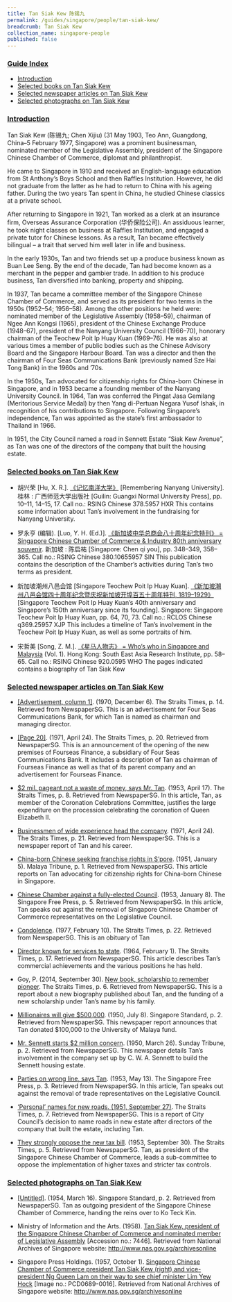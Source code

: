 ```yaml
---
title: Tan Siak Kew 陈锡九
permalink: /guides/singapore/people/tan-siak-kew/
breadcrumb: Tan Siak Kew
collection_name: singapore-people
published: false
---
```


### <u>Guide Index</u>

* [Introduction](#introduction)
* [Selected books on Tan Siak Kew](#selected-books-on-tan-siak-kew)
* [Selected newspaper articles on Tan Siak Kew](#selected-newspaper-articles-on-tan-siak-kew)
* [Selected photographs on Tan Siak Kew](#selected-photographs-on-tan-siak-kew)

### <u>Introduction</u>

Tan Siak Kew (陈锡九; Chen Xijiu) (31 May 1903, Teo Ann, Guangdong, China–5 February 1977, Singapore) was a prominent businessman, nominated member of the Legislative Assembly, president of the Singapore Chinese Chamber of Commerce, diplomat and philanthropist.

He came to Singapore in 1910 and received an English-language education from St Anthony’s Boys School and then Raffles Institution. However, he did not graduate from the latter as he had to return to China with his ageing father. During the two years Tan spent in China, he studied Chinese classics at a private school.

After returning to Singapore in 1921, Tan worked as a clerk at an insurance firm, Overseas Assurance Corporation (华侨保险公司). An assiduous learner, he took night classes on business at Raffles Institution, and engaged a private tutor for Chinese lessons. As a result, Tan became effectively bilingual – a trait that served him well later in life and business.

In the early 1930s, Tan and two friends set up a produce business known as Buan Lee Seng. By the end of the decade, Tan had become known as a merchant in the pepper and gambier trade. In addition to his produce business, Tan diversified into banking, property and shipping.

In 1937, Tan became a committee member of the Singapore Chinese Chamber of Commerce, and served as its president for two terms in the 1950s (1952–54; 1956–58). Among the other positions he held were: nominated member of the Legislative Assembly (1958–59), chairman of Ngee Ann Kongsi (1965), president of the Chinese Exchange Produce (1948–67), president of the Nanyang University Council (1966–70), honorary chairman of the Teochew Poit Ip Huay Kuan (1969­–76). He was also at various times a member of public bodies such as the Chinese Advisory Board and the Singapore Harbour Board. Tan was a director and then the chairman of Four Seas Communications Bank (previously named Sze Hai Tong Bank) in the 1960s and ’70s.

In the 1950s, Tan advocated for citizenship rights for China-born Chinese in Singapore, and in 1953 became a founding member of the Nanyang University Council. In 1964, Tan was conferred the Pingat Jasa Gemilang (Meritorious Service Medal) by then Yang di-Pertuan Negara Yusof Ishak, in recognition of his contributions to Singapore. Following Singapore’s independence, Tan was appointed as the state’s first ambassador to Thailand in 1966.

In 1951, the City Council named a road in Sennett Estate “Siak Kew Avenue”, as Tan was one of the directors of the company that built the housing estate.


### <u>Selected books on Tan Siak Kew</u>

* 胡兴荣 [Hu, X. R.]. [《记忆南洋大学》](http://eservice.nlb.gov.sg/item_holding_s.aspx?bid=12772355) [Remembering Nanyang University]. 桂林 : 广西师范大学出版社 [Guilin: Guangxi Normal University Press], pp. 10–11, 14–15, 17.
Call no.: RSING Chinese 378.5957 HXR
This contains some information about Tan’s involvement in the fundraising for Nanyang University.


* 罗永亨 (编辑). [Luo, Y. H. (Ed.)]. [《新加坡中华总商会八十周年纪念特刊》 = Singapore Chinese Chamber of Commerce & Industry 80th anniversary souvenir](http://eservice.nlb.gov.sg/item_holding_s.aspx?bid=84468006). 新加坡 : 陈启祐 [Singapore: Chen qi you], pp. 348–349, 358–365.
Call no.: RSING Chinese 380.10655957 SIN
This publication contains the description of the Chamber’s activities during Tan’s two terms as president.


* 新加坡潮州八邑会馆 [Singapore Teochew Poit Ip Huay Kuan]. [《新加坡潮州八邑会馆四十周年纪念暨庆祝新加坡开埠百五十周年特刊, 1819­­–1929》](http://eservice.nlb.gov.sg/item_holding_s.aspx?bid=200024296) [Singapore Teochew Poit Ip Huay Kuan’s 40th anniversary and Singapore’s 150th anniversary since its founding]. Singapore: Singapore Teochew Poit Ip Huay Kuan, pp. 64, 70, 73.
Call no.: RCLOS Chinese q369.25957 XJP
This includes a timeline of Tan’s involvement in the Teochew Poit Ip Huay Kuan, as well as some portraits of him.


* 宋哲美 [Song, Z. M.]. [《星马人物志》 = Who’s who in Singapore and Malaysia](http://eservice.nlb.gov.sg/item_holding_s.aspx?bid=13053178) (Vol. 1). Hong Kong: South East Asia Research Institute, pp. 58–65.
Call no.: RSING Chinese 920.0595 WHO
The pages indicated contains a biography of Tan Siak Kew


### <u>Selected newspaper articles on Tan Siak Kew</u>

* [[Advertisement, column 1]](http://eresources.nlb.gov.sg/newspapers/Digitised/Article/straitstimes19701206-1.2.94.1). (1970, December 6). The Straits Times, p. 14. Retrieved from NewspaperSG.
This is an advertisement for Four Seas Communications Bank, for which Tan is named as chairman and managing director.


* [[Page 20]](http://eresources.nlb.gov.sg/newspapers/Digitised/Page/straitstimes19710424-1.1.20). (1971, April 24). The Straits Times, p. 20. Retrieved from NewspaperSG.
This is an announcement of the opening of the new premises of Fourseas Finance, a subsidiary of Four Seas Communications Bank. It includes a description of Tan as chairman of Fourseas Finance as well as that of its parent company and an advertisement for Fourseas Finance.


* [$2 mil. pageant not a waste of money, says Mr. Tan](http://eresources.nlb.gov.sg/newspapers/Digitised/Article/straitstimes19530417-1.2.143). (1953, April 17). The Straits Times, p. 8. Retrieved from NewspaperSG.
In this article, Tan, as member of the Coronation Celebrations Committee, justifies the large expenditure on the procession celebrating the coronation of Queen Elizabeth II.


* [Businessmen of wide experience head the company](http://eresources.nlb.gov.sg/newspapers/Digitised/Article/straitstimes19710424-1.2.149.5). (1971, April 24). The Straits Times, p. 21. Retrieved from NewspaperSG.
This is a newspaper report of Tan and his career.


* [China-born Chinese seeking franchise rights in S’pore](http://eresources.nlb.gov.sg/newspapers/Digitised/Article/maltribune19510105-1.2.11). (1951, January 5). Malaya Tribune, p. 1. Retrieved from NewspaperSG.
This article reports on Tan advocating for citizenship rights for China-born Chinese in Singapore.


* [Chinese Chamber against a fully-elected Council](http://eresources.nlb.gov.sg/newspapers/Digitised/Article/freepress19530108-1.2.77). (1953, January 8). The Singapore Free Press, p. 5. Retrieved from NewspaperSG.
In this article, Tan speaks out against the removal of Singapore Chinese Chamber of Commerce representatives on the Legislative Council.


* [Condolence](http://eresources.nlb.gov.sg/newspapers/Digitised/Article/straitstimes19770210-1.2.89). (1977, February 10). The Straits Times, p. 22. Retrieved from NewspaperSG.
This is an obituary of Tan


* [Director known for services to state](http://eresources.nlb.gov.sg/newspapers/Digitised/Article/straitstimes19640201-1.2.132). (1964, February 1). The Straits Times, p. 17. Retrieved from NewspaperSG.
This article describes Tan’s commercial achievements and the various positions he has held.


* Goy, P. (2014, September 30). [New book, scholarship to remember pioneer](http://eresources.nlb.gov.sg/newspapers/Digitised/Article/straitstimes20140930-1.2.29.14). The Straits Times, p. 6. Retrieved from NewspaperSG.
This is a report about a new biography published about Tan, and the funding of a new scholarship under Tan’s name by his family.


* [Millionaires will give $500,000](http://eresources.nlb.gov.sg/newspapers/Digitised/Article/singstandard19500708-1.2.31). (1950, July 8). Singapore Standard, p. 2. Retrieved from NewspaperSG.
This newspaper report announces that Tan donated $100,000 to the University of Malaya fund.

* [Mr. Sennett starts $2 million concern](http://eresources.nlb.gov.sg/newspapers/Digitised/Article/sundaytribune19500326-1.2.25). (1950, March 26). Sunday Tribune, p. 2. Retrieved from NewspaperSG.
This newspaper details Tan’s involvement in the company set up by C. W. A. Sennett to build the Sennett housing estate.


* [Parties on wrong line, says Tan](http://eresources.nlb.gov.sg/newspapers/Digitised/Article/freepress19530513-1.2.25). (1953, May 13). The Singapore Free Press, p. 3. Retrieved from NewspaperSG.
In this article, Tan speaks out against the removal of trade representatives on the Legislative Council.


* [‘Personal’ names for new roads. (1951, September 27)](http://eresources.nlb.gov.sg/newspapers/Digitised/Article/straitstimes19510927-1.2.118). The Straits Times, p. 7. Retrieved from NewspaperSG.
This is a report of City Council’s decision to name roads in new estate after directors of the company that built the estate, including Tan.


* [They strongly oppose the new tax bill](http://eresources.nlb.gov.sg/newspapers/Digitised/Article/straitstimes19530930-1.2.74). (1953, September 30). The Straits Times, p. 5. Retrieved from NewspaperSG.
Tan, as president of the Singapore Chinese Chamber of Commerce, leads a sub-committee to oppose the implementation of higher taxes and stricter tax controls.

### <u>Selected photographs on Tan Siak Kew</u>

* [[Untitled]](http://eresources.nlb.gov.sg/newspapers/Digitised/Article/singstandard19540316-1.2.23). (1954, March 16). Singapore Standard, p. 2. Retrieved from NewspaperSG.
Tan as outgoing president of the Singapore Chinese Chamber of Commerce, handing the reins over to Ko Teck Kin.


* Ministry of Information and the Arts. (1958). [Tan Siak Kew, president of the Singapore Chinese Chamber of Commerce and nominated member of Legislative Assembly](http://www.nas.gov.sg/archivesonline/photographs/record-details/d0c1adff-1161-11e3-83d5-0050568939ad) [Accession no.: 7446]. Retrieved from National Archives of Singapore website: http://www.nas.gov.sg/archivesonline


* Singapore Press Holdings. (1957, October 1). [Singapore Chinese Chamber of Commerce president Tan Siak Kew (right) and vice-president Ng Queen Lam on their way to see chief minister Lim Yew Hock](http://www.nas.gov.sg/archivesonline/photographs/record-details/9f2e7874-1162-11e3-83d5-0050568939ad) [Image no.: PCD0689-0016]. Retrieved from National Archives of Singapore website: http://www.nas.gov.sg/archivesonline